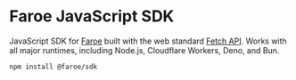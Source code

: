 # Faroe JavaScript SDK

JavaScript SDK for [Faroe](https://faroe.dev) built with the web standard [Fetch API](https://developer.mozilla.org/en-US/docs/Web/API/Fetch_API). Works with all major runtimes, including Node.js, Cloudflare Workers, Deno, and Bun.

```
npm install @faroe/sdk
```
